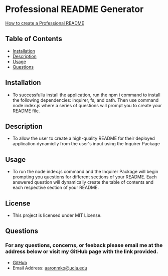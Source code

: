 # Professional README Generator 

[How to create a Professional README](https://coding-boot-camp.github.io/full-stack/github/professional-readme-guide)


## Table of Contents
* [Installation](#installation)
* [Description](#description)
* [Usage](#usage)
* [Questions](#questions)

## Installation
* To successfullu install the application, run the npm i command to install the following dependencies: inquirer, fs, and oath. Then use command node index.js where a series of questions will prompt you to create your README file.

## Description
* To allow the user to create a high-quality README for their deployed application dynamiclly from the user's input using the Inquirer Package 

## Usage
* To run the node index.js command and the Inquirer Package will begin prompting you questions for different sections of your README. Each answered question will dynamically create the table of contents and each respective section of your README.
## License

* This project is licensed under MIT License.

## Questions

### For any questions, concerns, or feeback please email me at the address below or visit my GitHub page with the link provided.

* [GitHub](https://github.com/aaronmko)
* Email Address: aaronmko@ucla.edu